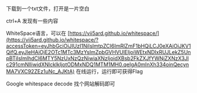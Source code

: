 
下载到一个txt文件，打开是一片空白

ctrl+A 发现有一些内容

WhiteSpace语言，可以在 [https://vii5ard.github.io/whitespace/](https://vii5ard.github.io/whitespace/?accessToken=eyJhbGciOiJIUzI1NiIsImtpZCI6ImRlZmF1bHQiLCJ0eXAiOiJKV1QifQ.eyJleHAiOjE2OTc1MTc3MzYsImZpbGVHVUlEIjoiWEtxNDIxRUJLekZ5UnpBTiIsImlhdCI6MTY5NzUxNzQzNiwiaXNzIjoidXBsb2FkZXJfYWNjZXNzX3Jlc291cmNlIiwidXNlcklkIjotODMxNDQ1MTM1MH0.qeIgA0mInXh334oinQecynMA7VXC92ZEz1uNc_AJKtA) 在线运行，运行即可获得Flag

Google whitespace decode 找个网站解码即可

